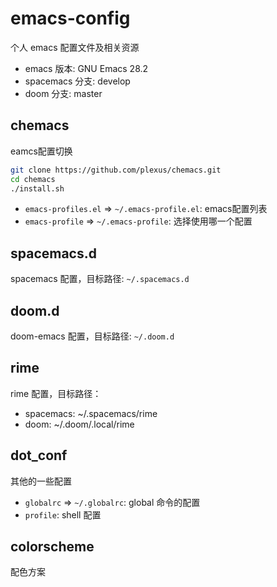 # emacs-config

个人 emacs 配置文件及相关资源

- emacs 版本: GNU Emacs 28.2
- spacemacs 分支: develop
- doom 分支: master

## chemacs

eamcs配置切换

```bash
git clone https://github.com/plexus/chemacs.git
cd chemacs
./install.sh
```

- `emacs-profiles.el` => `~/.emacs-profile.el`: emacs配置列表
- `emacs-profile` => `~/.emacs-profile`: 选择使用哪一个配置

## spacemacs.d

spacemacs 配置，目标路径: `~/.spacemacs.d`

## doom.d

doom-emacs 配置，目标路径: `~/.doom.d`

## rime

rime 配置，目标路径：

- spacemacs: ~/.spacemacs/rime
- doom: ~/.doom/.local/rime

## dot_conf

其他的一些配置

- `globalrc` => `~/.globalrc`: global 命令的配置
- `profile`: shell 配置

## colorscheme

配色方案
